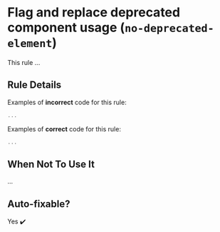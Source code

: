# Flag and replace deprecated component usage (`no-deprecated-element`)

This rule ...

## Rule Details

Examples of **incorrect** code for this rule:

```typescript
...
```

Examples of **correct** code for this rule:

```typescript
...
```

## When Not To Use It

...

## Auto-fixable?

Yes ✔️
